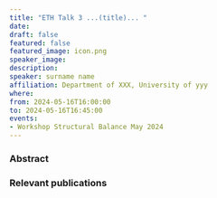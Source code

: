 ```yaml
---
title: "ETH Talk 3 ...(title)... "
date:
draft: false
featured: false
featured_image: icon.png
speaker_image:
description:
speaker: surname name 
affiliation: Department of XXX, University of yyy 
where:
from: 2024-05-16T16:00:00
to: 2024-05-16T16:45:00
events:
- Workshop Structural Balance May 2024 
---
```


### Abstract


### Relevant publications 

